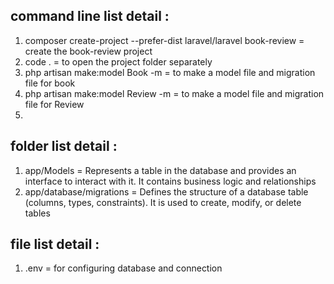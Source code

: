 
## command line list detail :
1. composer create-project --prefer-dist laravel/laravel book-review = create the book-review project
2. code . = to open the project folder separately
3. php artisan make:model Book -m = to make a model file and migration file for book
4. php artisan make:model Review -m = to make a model file and migration file for Review
5.  

## folder list detail :
1. app/Models = Represents a table in the database and provides an interface to interact with it. It contains business logic and relationships 
2. app/database/migrations = Defines the structure of a database table (columns, types, constraints). It is used to create, modify, or delete tables

## file list detail :
1. .env = for configuring database and connection
